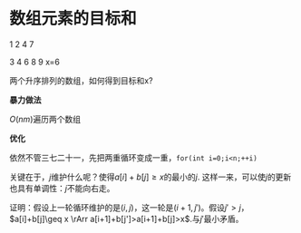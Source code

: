 # 数组元素的目标和

1 2 4 7

3 4 6 8 9  x=6

两个升序排列的数组，如何得到目标和x?

**暴力做法**

$O(nm)$遍历两个数组

**优化**

依然不管三七二十一，先把两重循环变成一重，`for(int i=0;i<n;++i)`

关键在于，$j$维护什么呢？使得$a[i]+b[j]\geq x$的最小的$j$. 这样一来，可以使$j$的更新也具有单调性：$j$不能向右走。

证明：假设上一轮循环维护的是$(i, j)$，这一轮是$(i+1,j')$。假设$j'>j$，$a[i]+b[j]\geq x \rArr a[i+1]+b[j']>a[i+1]+b[j]>x$.与$j'$最小矛盾。

